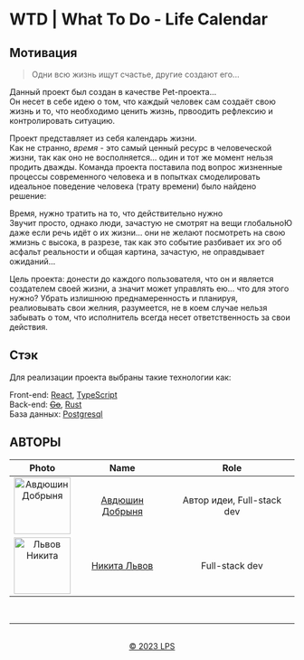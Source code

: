 # WTD | What To Do - Life Calendar

## Мотивация

> Одни всю жизнь ищут счастье, другие создают его...

Данный проект был создан в качестве Pet-проекта...\
Он несет в себе идею о том, что каждый человек сам создаёт свою жизнь и то, что необходимо ценить жизнь, првоодить рефлексию и контролировать ситуацию.

Проект представляет из себя календарь жизни.\
Как не странно, *время* - это самый ценный ресурс в человеческой жизни, так как оно не восполняется... один и тот же момент нельзя продить дважды. Команда проекта поставила под вопрос жизненные процессы современного человека и в попытках смоделировать идеальное поведение человека (трату времени) было найдено решение:

Время, нужно тратить на то, что действительно нужно \
Звучит просто, однако люди, зачастую не смотрят на вещи глобальноЮ даже если речь идёт о их жизни... они не желают посмотреть на свою жмизнь с высока, в разрезе, так как это событие разбивает их эго об асфальт реальности и общая картина, зачастую, не оправдывает ожиданий...

Цель проекта: донести до каждого пользователя, что он и является создателем своей жизни, а значит может управлять ею... что для этого нужно? Убрать излишнюю преднамеренность и планируя, реалиовывать свои желния, разумеется, не в коем случае нельзя забывать о том, что исполнитель всегда несет ответственность за свои действия.

## Стэк

Для реализации проекта выбраны такие технологии как:

Front-end: [React](https://react.dev), [TypeScript](https://www.typescriptlang.org) \
Back-end: ~~[Go](https://go.dev)~~, [Rust](https://www.rust-lang.org) \
База данных: [Postgresql](https://www.postgresql.org)


## АВТОРЫ

| Photo | Name | Role |
|:------:|:------:|:------:|
|  <img width="100px" src="https://media.discordapp.net/attachments/650681889308278785/1168412347589726269/5d1176a3df461aac.png?ex=6551abcb&is=653f36cb&hm=5f57977b41f4b71f55e6226e2047cea0430355fcdaf218727299e08aad6fc4c3&=&width=683&height=683" alt="Авдюшин Добрыня"/>    | [Авдюшин Добрыня](https://github.com/Avdushin) | Автор идеи, Full-stack dev
|  <img width="100px" src="https://cdn.discordapp.com/attachments/650681889308278785/1168412347975618600/a3148d4107d9c3c0.jpg?ex=6551abcb&is=653f36cb&hm=829b3ec9d95cc3ca59ed229dab8245a9ca8339dd6191b9c486263e8453dbee97&" alt="Львов Никита"/>    | [Никита Львов](https://github.com/Slark58) | Full-stack dev

<br>

---

<br>
<div align="center">
   <a href="https://github.com/Live-Proggress-Studio">© 2023 LPS</a>
</div>

<!-- Все ссылки на данной странице будут открыты в новой вкладке -->
<base target="blank">